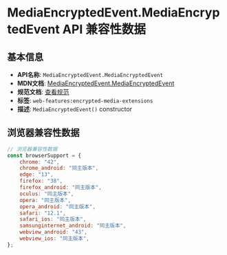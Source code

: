 # MediaEncryptedEvent.MediaEncryptedEvent API 兼容性数据

## 基本信息

- **API名称**: `MediaEncryptedEvent.MediaEncryptedEvent`
- **MDN文档**: [MediaEncryptedEvent.MediaEncryptedEvent](https://developer.mozilla.org/docs/Web/API/MediaEncryptedEvent/MediaEncryptedEvent)
- **规范文档**: [查看规范](https://w3c.github.io/encrypted-media/#dom-mediaencryptedevent)
- **标签**: `web-features:encrypted-media-extensions`
- **描述**: `MediaEncryptedEvent()` constructor

## 浏览器兼容性数据

```javascript
// 浏览器兼容性数据
const browserSupport = {
    chrome: "42",
    chrome_android: "同主版本",
    edge: "13",
    firefox: "38",
    firefox_android: "同主版本",
    oculus: "同主版本",
    opera: "同主版本",
    opera_android: "同主版本",
    safari: "12.1",
    safari_ios: "同主版本",
    samsunginternet_android: "同主版本",
    webview_android: "43",
    webview_ios: "同主版本",
};

```

